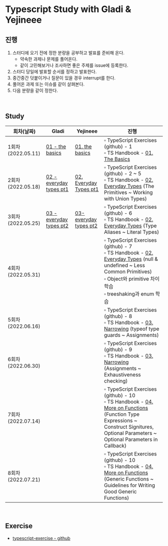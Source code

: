 # Typescript Study with Gladi & Yejineee

## 진행

1. 스터디에 오기 전에 정한 분량을 공부하고 발표를 준비해 온다. 
    - 약속한 과제나 문제를 풀어온다.
    - 같이 고민해보거나 조사하면 좋은 주제를 issue에 등록한다.
2. 스터디 당일에 발표할 순서를 정하고 발표한다.
3. 중간중간 덧붙이거나 질문이 있을 경우 interrupt를 한다.
4. 풀어온 과제 또는 이슈를 같이 살펴본다.
5. 다음 분량을 같이 정한다.
<br/>

## Study

| 회차(날짜) | Gladi | Yejineee | 진행 | 
| -------- | -------- | -------- | ----|
| 1회차(2022.05.11)     |[01 - the basics](https://github.com/yejineee/typescript-study/blob/main/documentation/handbook/01_the_basics_gladi.md) |   [01. the basics](documentation/handbook/01.the-basics_yejineee.md)   | ▫︎ TypeScript Exercises (github) - 1 <br/> ▫︎ TS Handbook - [01. The Basics](https://www.typescriptlang.org/docs/handbook/2/basic-types.html)     |
| 2회차(2022.05.18)   |   [02 - everyday types pt1](https://github.com/yejineee/typescript-study/blob/main/documentation/handbook/02_everyday_types_pt1_gladi.md)      |    [02. Everyday Types pt1](documentation/handbook/02.everyday-types_yejineee.md)   | ▫︎ TypeScript Exercises (github) - 2 ~ 5 <br/> ▫︎ TS Handbook - [02. Everyday Types](https://www.typescriptlang.org/docs/handbook/2/everyday-types.html) (The Primitives ~ Working with Union Types) |
| 3회차(2022.05.25)   |[03 - everyday types pt2](https://github.com/yejineee/typescript-study/blob/main/documentation/handbook/03_everyday_types_pt2_gladi.md)| [03- everyday types pt2](https://github.com/yejineee/typescript-study/blob/main/documentation/handbook/02.everyday-types_yejineee.md#type-aliases)      | ▫︎ TypeScript Exercises (github) - 6 <br/> ▫︎ TS Handbook - [02. Everyday Types](https://www.typescriptlang.org/docs/handbook/2/everyday-types.html) (Type Aliases ~ Literal Types)|
| 4회차(2022.05.31)   |       |       | ▫︎ TypeScript Exercises (github) - 7 <br/> ▫︎ TS Handbook - [02. Everyday Types](https://www.typescriptlang.org/docs/handbook/2/everyday-types.html) (null & undefined ~ Less Common Primitives) <br /> ▫︎ Object와 primitive 차이 학습 <br /> ▫︎ treeshaking과 enum 학습 |
| 5회차(2022.06.16)   |       |       | ▫︎ TypeScript Exercises (github) - 8 <br/> ▫︎ TS Handbook - [03. Narrowing](https://www.typescriptlang.org/docs/handbook/2/narrowing.html) (typeof type guards ~ Assignments)|
| 6회차(2022.06.30)   |       |       | ▫︎ TypeScript Exercises (github) - 9 <br/> ▫︎ TS Handbook - [03. Narrowing](https://www.typescriptlang.org/docs/handbook/2/narrowing.html) (Assignments ~ Exhaustiveness checking)|
| 7회차(2022.07.14)   |       |       | ▫︎ TypeScript Exercises (github) - 10 <br/> ▫︎ TS Handbook - [04. More on Functions](https://www.typescriptlang.org/docs/handbook/2/functions.html) (Function Type Expressions ~ Construct Signitures, Optional Parameters ~ Optional Parameters in Callback)|
| 8회차(2022.07.21)   |       |       | ▫︎ TypeScript Exercises (github) - 10 <br/> ▫︎ TS Handbook - [04. More on Functions](https://www.typescriptlang.org/docs/handbook/2/functions.html) (Generic Functions ~ Guidelines for Writing Good Generic Functions)|
<br/>

## Exercise

- [typescript-exercise - github](https://github.com/yejineee/typescript-study/issues?q=is%3Aopen+is%3Aissue+label%3ATS-Exercise)


